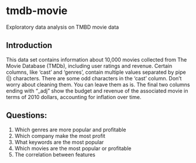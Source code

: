 # tmdb-movie
Exploratory data analysis on TMBD movie data

## Introduction
This data set contains information about 10,000 movies collected from The Movie Database (TMDb), including user ratings and revenue. Certain columns, like ‘cast’ and ‘genres’,
contain multiple values separated by pipe (|) characters.
There are some odd characters in the ‘cast’ column. Don’t worry about cleaning them. You can leave them as is.
The final two columns ending with “_adj” show the budget and revenue of the associated movie in terms of 2010 dollars, accounting for inflation over time.

## Questions:
1. Which genres are more popular and profitable
2. Which company make the most profit
3. What keywords are the most popular
4. Which movies are the most popular or profitable
5. The correlation between features



